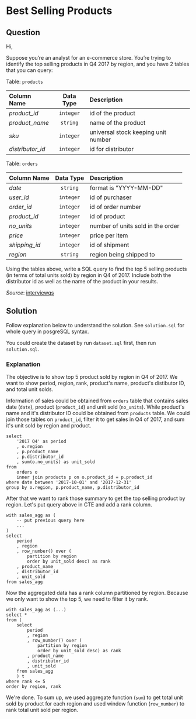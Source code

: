 # Best Selling Products

## Question

Hi,

Suppose you’re an analyst for an e-commerce store. You’re trying to identify the top selling products in Q4 2017 by region, and you have 2 tables that you can query: 

Table: `products`

| Column Name | Data Type | Description |
| :--- | :---: | :--- |
| *product_id* | `integer` | id of the product |
| *product_name* | `string` | name of the product |
| *sku* | `integer` | universal stock keeping unit number |
| *distributor_id* | `integer` | id for distributor |

Table: `orders`

| Column Name | Data Type | Description |
| :--- | :---: | :--- |
| *date* | `string` | format is "YYYY-MM-DD" |
| *user_id* | `integer` | id of purchaser |
| *order_id* | `integer` | id of order number |
| *product_id* | `integer` | id of product
| *no_units* | `integer` | number of units sold in the order |
| *price* | `integer` | price per item |
| *shipping_id* | `integer` | id of shipment |
| *region* | `string` | region being shipped to |

Using the tables above, write a SQL query to find the top 5 selling products (in terms of total units sold) by region in Q4 of 2017. Include both the distributor id as well as the name of the product in your results.

*Source*: [interviewqs](interviewqs.com)


## Solution

Follow explanation below to understand the solution. See `solution.sql` for whole query in posgreSQL syntax.

You could create the dataset by run `dataset.sql` first, then run `solution.sql`.


### Explanation

The objective is to show top 5 product sold by region in Q4 of 2017. We want to show period, region, rank, product's name, product's distibutor ID, and total unit solds.

Information of sales could be obtained from `orders` table that contains sales date (`date`), product (`product_id`) and unit sold (`no_units`). While product's name and it's distributor ID could be obtained from `products` table. We could join those tables on `product_id`, filter it to get sales in Q4 of 2017, and sum it's unit sold by region and product.

```
select
    '2017 Q4' as period
    , o.region
    , p.product_name
    , p.distributor_id
    , sum(o.no_units) as unit_sold
from
    orders o
    inner join products p on o.product_id = p.product_id
where date between '2017-10-01' and '2017-12-31'
group by o.region, p.product_name, p.distributor_id
```

After that we want to rank those summary to get the top selling product by region. Let's put query above in CTE and add a rank column.

```
with sales_agg as (
    -- put previous query here
    ...
)
select
    period
    , region
    , row_number() over (
        partition by region
        order by unit_sold desc) as rank
    , product_name
    , distributor_id
    , unit_sold
from sales_agg
```

Now the aggregated data has a rank column partitioned by region. Because we only want to show the top 5, we need to filter it by rank.

```
with sales_agg as (...)
select *
from (
    select
        period
        , region
        , row_number() over (
            partition by region
            order by unit_sold desc) as rank
        , product_name
        , distributor_id
        , unit_sold
    from sales_agg
    ) t
where rank <= 5
order by region, rank
```

We're done. To sum up, we used aggregate function (`sum`) to get total unit sold by product for each region and used window function (`row_number`) to rank total unit sold per region.
